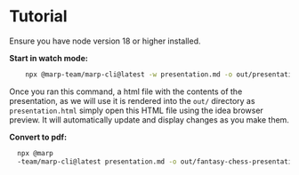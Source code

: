 # Tutorial

Ensure you have node version 18 or higher installed.

**Start in watch mode:**
```sh
    npx @marp-team/marp-cli@latest -w presentation.md -o out/presentation.html
```

Once you ran this command, a html file with the contents of the presentation, as we will use it is rendered
into the `out/` directory as `presentation.html` simply open this HTML file using the idea browser preview. It will
automatically update and display changes as you make them.

**Convert to pdf:**
```sh
  npx @marp
  -team/marp-cli@latest presentation.md -o out/fantasy-chess-presentation.pdf
```